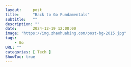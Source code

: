 ```yaml
---
layout:     post 
title:      "Back to Go Fundamentals"
subtitle:   ""
description: ""
date:       2024-12-19 12:00:00
image: "https://img.zhaohuabing.com/post-bg-2015.jpg"
tags:
    - Go
URL: ""
categories: [ Tech ]
ShowToc: true
---
```


